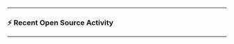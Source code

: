 

---
### :zap: Recent Open Source Activity

<!--RECENT_ACTIVITY:start-->




<!--RECENT_ACTIVITY:last_update-->
---
